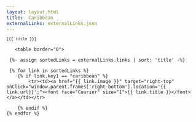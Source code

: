```yaml
---
layout: layout.html
title:  Caribbean
externalLinks: externalLinks.json
---
```


<font face="Courier" size="1">[{{ title }}]</font>





       <table border="0">

     {%- assign sortedLinks = externalLinks.links | sort: 'title' -%}

     {% for link in sortedLinks %}
        {% if link.key1 == "caribbean" %}
            <tr><td><a href="{{ link.image }}" target="right-top" onClick="window.parent.frames['right-bottom'].location='{{ link.url}}';"><font face="Courier" size="1">{{ link.title }}</font></a></td></tr>

        {% endif %} 
    {% endfor %}

</table>